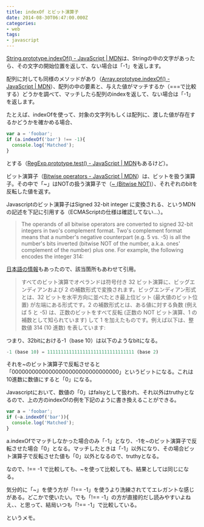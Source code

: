 ```yaml
---
title: indexOf とビット演算子
date: 2014-08-30T06:47:00.000Z
categories:
- web
tags:
- javascript
---
```

[String.prototype.indexOf() - JavaScript | MDN](https://developer.mozilla.org/en/docs/Web/JavaScript/Reference/Global_Objects/String/indexOf)は、Stringの中の文字があったら、その文字の開始位置を返して、ない場合は「-1」を返します。

<!-- more -->

配列に対しても同様のメソッドがあり（[Array.prototype.indexOf() - JavaScript | MDN](https://developer.mozilla.org/en/docs/Web/JavaScript/Reference/Global_Objects/Array/indexOf)）、配列の中の要素と、与えた値がマッチするか（===で比較する）どうかを調べて、マッチしたら配列のindexを返して、ない場合は「-1」を返します。

たとえば、indexOfを使って、対象の文字列もしくは配列に、渡した値が存在するかどうかを確かめる場合、

```javascript
var a = 'foobar';
if (a.indexOf('bar') !== -1){
  console.log('Matched');
}
```

とする（[RegExp.prototype.test() - JavaScript | MDN](https://developer.mozilla.org/en-US/docs/Web/JavaScript/Reference/Global_Objects/RegExp/test)もあるけど）。

ビット演算子（[Bitwise operators - JavaScript | MDN](https://developer.mozilla.org/en/docs/Web/JavaScript/Reference/Operators/Bitwise_Operators)）は、ビットを扱う演算子。その中で「~」はNOTの扱う演算子で（[~ (Bitwise NOT)](https://developer.mozilla.org/en/docs/Web/JavaScript/Reference/Operators/Bitwise_Operators#Bitwise_NOT)）、それぞれのbitを反転した値を返す。

Javascriptのビット演算子はSigned 32-bit integer に変換される、というMDNの記述を下記に引用する（ECMAScriptの仕様は確認してない...）。

> The operands of all bitwise operators are converted to signed 32-bit integers in two's complement format. Two's complement format means that a number's negative counterpart (e.g. 5 vs. -5) is all the number's bits inverted (bitwise NOT of the number, a.k.a. ones' complement of the number) plus one. For example, the following encodes the integer 314:

[日本語の情報](https://developer.mozilla.org/ja/docs/JavaScript/Reference/Operators/Bitwise_Operators)もあったので、該当箇所もあわせて引用。

> すべてのビット演算でオペランドは符号付き 32 ビット演算に、ビッグエンディアンおよび 2 の補数形式で変換されます。ビッグエンディアン形式とは、32 ビットを水平方向に並べたとき最上位ビット (最大値のビット位置) が左端にある形式です。2 の補数形式とは、ある値に対する負数 (例えば 5 と -5) は、正数のビットをすべて反転 (正数の NOT ビット演算、1 の補数として知られています) して 1 を加えたものです。例えば以下は、整数値 314 (10 進数) を表しています:

つまり、32bitにおける-1（base 10）は以下のようなbitになる。

```javascript
-1 (base 10) = 11111111111111111111111111111111 (base 2)
```

それを~のビット演算子で反転させると「00000000000000000000000000000000」というビットになる。これは10進数に数値にすると「0」になる。

Javascriptにおいて、数値の「0」はfalsyとして扱われ、それ以外はtruthyとなるので、上の方のindexOfの例を下記のように書き換えることができる。

```javascript
var a = 'foobar';
if (~a.indexOf('bar')){
  console.log('Matched');
}
```

a.indexOfでマッチしなかった場合のみ「-1」となり、-1を~のビット演算子で反転させた場合「0」となる。マッチしたときは「-1」以外になり、その場合ビット演算子で反転させた値も「0」以外となるので、truthyとなる。

なので、!== -1 で比較しても、~を使って比較しても、結果としては同じになる。

気分的に「~」を使う方が「!== -1」を使うより洗練されててエレガントな感じがある。どこかで使いたい。でも「!== -1」の方が直接的だし読みやすいよねえ、、と思って、結局いつも「!== -1」で比較している。

というメモ。
